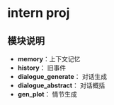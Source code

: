 # intern proj
## 模块说明
- **memory**：上下文记忆
- **history**： 旧事件
- **dialogue_generate**： 对话生成
- **dialogue_abstract**： 对话概括
- **gen_plot**： 情节生成